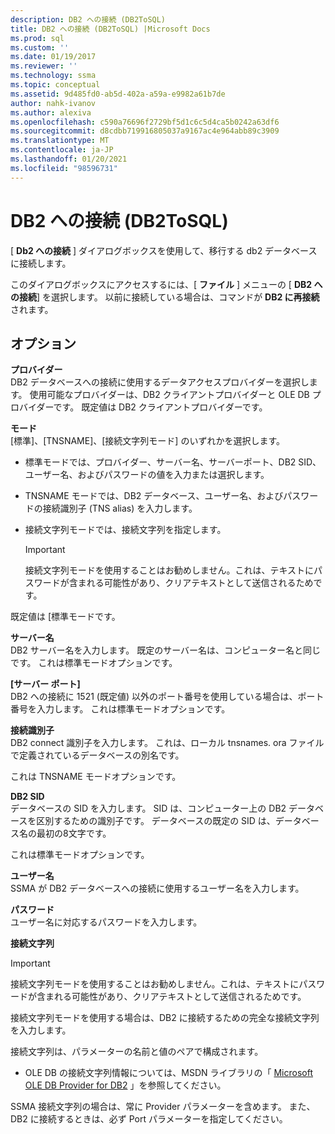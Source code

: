 ```yaml
---
description: DB2 への接続 (DB2ToSQL)
title: DB2 への接続 (DB2ToSQL) |Microsoft Docs
ms.prod: sql
ms.custom: ''
ms.date: 01/19/2017
ms.reviewer: ''
ms.technology: ssma
ms.topic: conceptual
ms.assetid: 9d485fd0-ab5d-402a-a59a-e9982a61b7de
author: nahk-ivanov
ms.author: alexiva
ms.openlocfilehash: c590a76696f2729bf5d1c6c5d4ca5b0242a63df6
ms.sourcegitcommit: d8cdbb719916805037a9167ac4e964abb89c3909
ms.translationtype: MT
ms.contentlocale: ja-JP
ms.lasthandoff: 01/20/2021
ms.locfileid: "98596731"
---
```

# <a name="connect-to-db2-db2tosql"></a>DB2 への接続 (DB2ToSQL)
[ **Db2 への接続** ] ダイアログボックスを使用して、移行する db2 データベースに接続します。  
  
このダイアログボックスにアクセスするには、[ **ファイル** ] メニューの [ **DB2 への接続**] を選択します。 以前に接続している場合は、コマンドが **DB2 に再接続** されます。  
  
## <a name="options"></a>オプション  
**プロバイダー**  
DB2 データベースへの接続に使用するデータアクセスプロバイダーを選択します。 使用可能なプロバイダーは、DB2 クライアントプロバイダーと OLE DB プロバイダーです。 既定値は DB2 クライアントプロバイダーです。  
  
**モード**  
[標準]、[TNSNAME]、[接続文字列モード] のいずれかを選択します。  
  
-   標準モードでは、プロバイダー、サーバー名、サーバーポート、DB2 SID、ユーザー名、およびパスワードの値を入力または選択します。  
  
-   TNSNAME モードでは、DB2 データベース、ユーザー名、およびパスワードの接続識別子 (TNS alias) を入力します。  
  
-   接続文字列モードでは、接続文字列を指定します。  
  
    > [!IMPORTANT]  
    > 接続文字列モードを使用することはお勧めしません。これは、テキストにパスワードが含まれる可能性があり、クリアテキストとして送信されるためです。  
  
既定値は [標準モードです。  
  
**サーバー名**  
DB2 サーバー名を入力します。 既定のサーバー名は、コンピューター名と同じです。 これは標準モードオプションです。  
  
**[サーバー ポート]**  
DB2 への接続に 1521 (既定値) 以外のポート番号を使用している場合は、ポート番号を入力します。 これは標準モードオプションです。  
  
**接続識別子**  
DB2 connect 識別子を入力します。 これは、ローカル tnsnames. ora ファイルで定義されているデータベースの別名です。  
  
これは TNSNAME モードオプションです。  
  
**DB2 SID**  
データベースの SID を入力します。 SID は、コンピューター上の DB2 データベースを区別するための識別子です。 データベースの既定の SID は、データベース名の最初の8文字です。  
  
これは標準モードオプションです。  
  
**ユーザー名**  
SSMA が DB2 データベースへの接続に使用するユーザー名を入力します。  
  
**パスワード**  
ユーザー名に対応するパスワードを入力します。  
  
**接続文字列**  
> [!IMPORTANT]  
> 接続文字列モードを使用することはお勧めしません。これは、テキストにパスワードが含まれる可能性があり、クリアテキストとして送信されるためです。  
  
接続文字列モードを使用する場合は、DB2 に接続するための完全な接続文字列を入力します。  
  
接続文字列は、パラメーターの名前と値のペアで構成されます。  
  
-   OLE DB の接続文字列情報については、MSDN ライブラリの「 [Microsoft OLE DB Provider for DB2](../../ado/guide/appendixes/microsoft-ole-db-provider-for-oracle.md) 」を参照してください。  
  
SSMA 接続文字列の場合は、常に Provider パラメーターを含めます。 また、DB2 に接続するときは、必ず Port パラメーターを指定してください。  

